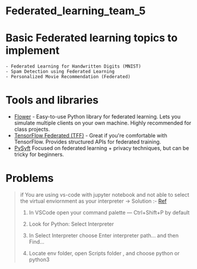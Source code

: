 # Federated_learning_team_5


# Basic Federated learning topics to implement

	- Federated Learning for Handwritten Digits (MNIST)
	- Spam Detection using Federated Learning
	- Personalized Movie Recommendation (Federated)
# Tools and libraries

- [Flower](https://flower.ai/)	- Easy-to-use Python library for federated learning. Lets you simulate multiple clients on your own machine. Highly recommended for class projects.
- [TensorFlow Federated (TFF)](https://www.tensorflow.org/federated) - 	Great if you're comfortable with TensorFlow. Provides structured APIs for federated training.
- [PySyft](https://github.com/OpenMined/PySyft)	Focused on federated learning + privacy techniques, but can be tricky for beginners.

# Problems

> if You are using vs-code with jupyter notebook and not able to select the virtual enviornment as your interpreter
-> Solution :- [Ref](https://stackoverflow.com/questions/66869413/visual-studio-code-does-not-detect-virtual-environments)
>1. In VSCode open your command palette — Ctrl+Shift+P by default
>
>2. Look for Python: Select Interpreter
>
>3. In Select Interpreter choose Enter interpreter path... and then Find...
>
>4. Locate env folder, open Scripts folder , and choose python or python3



